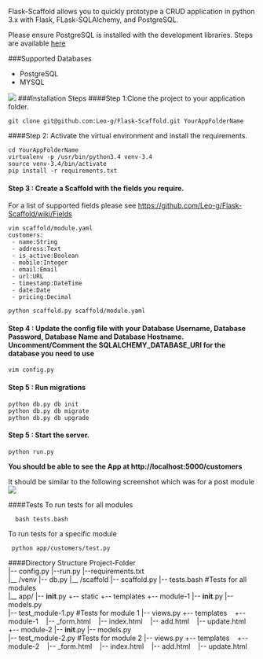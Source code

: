 Flask-Scaffold allows you to quickly prototype a CRUD application in python 3.x with Flask, FLask-SQLAlchemy,  and PostgreSQL.

Please ensure PostgreSQL is installed with the development libraries. Steps are available [here](http://techarena51.com/index.php/flask-sqlalchemy-postgresql-tutorial/)

###Supported Databases
- PostgreSQL
- MYSQL

![](https://travis-ci.org/Leo-g/Flask-Scaffold.svg?branch=master)
###Installation Steps
####Step 1:Clone the project to your application folder.

    git clone git@github.com:Leo-g/Flask-Scaffold.git YourAppFolderName

####Step 2: Activate the virtual environment and install the requirements.
 
    cd YourAppFolderName
    virtualenv -p /usr/bin/python3.4 venv-3.4
    source venv-3.4/bin/activate
    pip install -r requirements.txt 
    
    
#### Step 3 : Create a Scaffold with the fields you require.

For a list of supported fields please see https://github.com/Leo-g/Flask-Scaffold/wiki/Fields

    vim scaffold/module.yaml
    customers:
     - name:String
     - address:Text
     - is_active:Boolean
     - mobile:Integer
     - email:Email
     - url:URL
     - timestamp:DateTime
     - date:Date
     - pricing:Decimal
    
    python scaffold.py scaffold/module.yaml
    

#### Step 4 : Update the config file with your Database Username, Database Password, Database Name and Database Hostname. Uncomment/Comment the SQLALCHEMY_DATABASE_URI for the database you need to use

    vim config.py

#### Step 5 : Run migrations 
   
    python db.py db init
    python db.py db migrate
    python db.py db upgrade
   
####  Step 5 : Start the server.
    python run.py


**You should be able to see the App at  http://localhost:5000/customers**

It should be similar to the following screenshot which was for a post module
![](http://i.imgur.com/brGR8gB.png)


####Tests
To run tests for all modules

      bash tests.bash
To run tests for a specific module

     python app/customers/test.py
     
####Directory Structure
        Project-Folder   
            |-- config.py
            |--run.py
            |--requirements.txt    
            |__ /venv 
            |-- db.py
            |__ /scaffold
            |-- scaffold.py
            |-- tests.bash    #Tests for all modules   
            |__ app/
                |-- __init__.py
                +-- static
                +-- templates
                +-- module-1
                    |-- __init__.py
                    |-- models.py           
                    |-- test_module-1.py  #Tests for module 1
                    |-- views.py
                    +-- templates
                         +-- module-1
                               |-- _form.html
                               |-- index.html
                               |-- add.html
                               |-- update.html        
                +-- module-2
                    |-- __init__.py
                    |-- models.py           
                    |-- test_module-2.py  #Tests for module 2
                    |-- views.py
                    +-- templates
                         +-- module-2
                               |-- _form.html
                               |-- index.html
                               |-- add.html
                               |-- update.html
              

